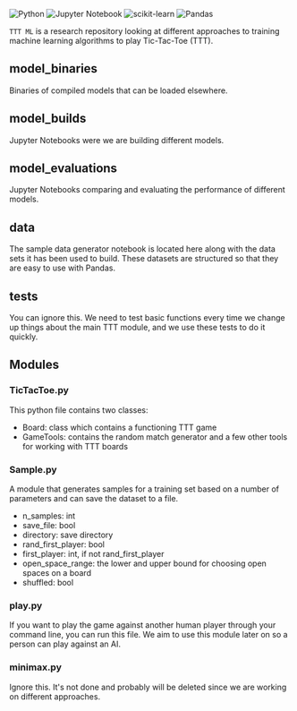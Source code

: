 ![Python](https://img.shields.io/badge/python-3670A0?style=for-the-badge&logo=python&logoColor=ffdd54)
![Jupyter Notebook](https://img.shields.io/badge/jupyter-%23FA0F00.svg?style=for-the-badge&logo=jupyter&logoColor=white)
![scikit-learn](https://img.shields.io/badge/scikit--learn-%23F7931E.svg?style=for-the-badge&logo=scikit-learn&logoColor=white)
![Pandas](https://img.shields.io/badge/pandas-%23150458.svg?style=for-the-badge&logo=pandas&logoColor=white)


`TTT ML` is a research repository looking at different approaches to training machine learning algorithms to play Tic-Tac-Toe (TTT).

## model_binaries
Binaries of compiled models that can be loaded elsewhere.

## model_builds
Jupyter Notebooks were we are building different models.

## model_evaluations
Jupyter Notebooks comparing and evaluating the performance of different models.

## data
The sample data generator notebook is located here along with the data sets it has been used to build. These datasets are structured so that they are easy to use with Pandas.

## tests
You can ignore this. We need to test basic functions every time we change up things about the main TTT module, and we use these tests to do it quickly.

## Modules

### TicTacToe.py
This python file contains two classes:
- Board: class which contains a functioning TTT game
- GameTools: contains the random match generator and a few other tools for working with TTT boards

### Sample.py
A module that generates samples for a training set based on a number of parameters and can save the dataset to a file.
- n_samples: int
- save_file: bool
- directory: save directory
- rand_first_player: bool
- first_player: int, if not rand_first_player
- open_space_range: the lower and upper bound for choosing open spaces on a board
- shuffled: bool

### play.py
If you want to play the game against another human player through your command line, you can run this file. We aim to use this module later on so a person can play against an AI.

### minimax.py
Ignore this. It's not done and probably will be deleted since we are working on different approaches.
